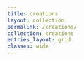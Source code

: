 ```yaml
---
title: creations
layout: collection
permalink: /creations/
collection: creations
entries_layout: grid
classes: wide
---
```

